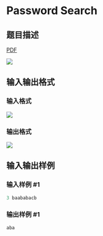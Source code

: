 # Password Search

## 题目描述

[problemUrl]: https://uva.onlinejudge.org/index.php?option=com_onlinejudge&Itemid=8&category=11&page=show_problem&problem=843

[PDF](https://uva.onlinejudge.org/external/9/p902.pdf)

![](https://cdn.luogu.com.cn/upload/vjudge_pic/UVA902/8992d549887c77ee25264f986df757d09b8a4070.png)

## 输入输出格式

### 输入格式

![](https://cdn.luogu.com.cn/upload/vjudge_pic/UVA902/b91ddfdf9d34fe453e199ae74d8fd93a8bb5c49d.png)

### 输出格式

![](https://cdn.luogu.com.cn/upload/vjudge_pic/UVA902/6f5641e6b1a2c06376677dcbd7e993145bb7c30e.png)

## 输入输出样例

### 输入样例 #1

```cpp
3 baababacb
```


### 输出样例 #1

```cpp
aba
```


